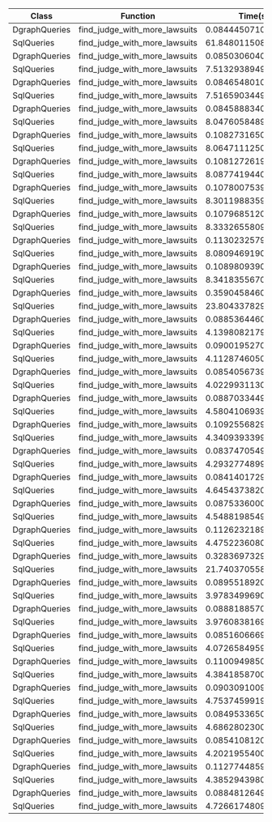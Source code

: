 | Class | Function | Time(s) |
|-|-|-|
| DgraphQueries | find_judge_with_more_lawsuits | 0.08444507100102783 |
| SqlQueries | find_judge_with_more_lawsuits | 61.84801150800013 |
| DgraphQueries | find_judge_with_more_lawsuits | 0.08503060400107643 |
| SqlQueries | find_judge_with_more_lawsuits | 7.513293894999151 |
| DgraphQueries | find_judge_with_more_lawsuits | 0.08465480100130662 |
| SqlQueries | find_judge_with_more_lawsuits | 7.516590344999713 |
| DgraphQueries | find_judge_with_more_lawsuits | 0.0845888340008969 |
| SqlQueries | find_judge_with_more_lawsuits | 8.0476058489985 |
| DgraphQueries | find_judge_with_more_lawsuits | 0.10827316500035522 |
| SqlQueries | find_judge_with_more_lawsuits | 8.06471112500003 |
| DgraphQueries | find_judge_with_more_lawsuits | 0.10812726199947065 |
| SqlQueries | find_judge_with_more_lawsuits | 8.0877419440003 |
| DgraphQueries | find_judge_with_more_lawsuits | 0.10780075399998168 |
| SqlQueries | find_judge_with_more_lawsuits | 8.301198835999458 |
| DgraphQueries | find_judge_with_more_lawsuits | 0.10796851200029778 |
| SqlQueries | find_judge_with_more_lawsuits | 8.333265580999068 |
| DgraphQueries | find_judge_with_more_lawsuits | 0.11302325799988466 |
| SqlQueries | find_judge_with_more_lawsuits | 8.08094691900078 |
| DgraphQueries | find_judge_with_more_lawsuits | 0.10898093900141248 |
| SqlQueries | find_judge_with_more_lawsuits | 8.34183556700009 |
| DgraphQueries | find_judge_with_more_lawsuits | 0.3590458460021182 |
| SqlQueries | find_judge_with_more_lawsuits | 23.80433782900218 |
| DgraphQueries | find_judge_with_more_lawsuits | 0.0885364460045821 |
| SqlQueries | find_judge_with_more_lawsuits | 4.139808217994869 |
| DgraphQueries | find_judge_with_more_lawsuits | 0.09001952700054972 |
| SqlQueries | find_judge_with_more_lawsuits | 4.112874605001707 |
| DgraphQueries | find_judge_with_more_lawsuits | 0.0854056739990483 |
| SqlQueries | find_judge_with_more_lawsuits | 4.022993113001576 |
| DgraphQueries | find_judge_with_more_lawsuits | 0.08870334499806631 |
| SqlQueries | find_judge_with_more_lawsuits | 4.580410693997692 |
| DgraphQueries | find_judge_with_more_lawsuits | 0.1092556829971727 |
| SqlQueries | find_judge_with_more_lawsuits | 4.34093933999975 |
| DgraphQueries | find_judge_with_more_lawsuits | 0.08374705499591073 |
| SqlQueries | find_judge_with_more_lawsuits | 4.293277489996399 |
| DgraphQueries | find_judge_with_more_lawsuits | 0.08414017299946863 |
| SqlQueries | find_judge_with_more_lawsuits | 4.645437382001546 |
| DgraphQueries | find_judge_with_more_lawsuits | 0.08753360000264365 |
| SqlQueries | find_judge_with_more_lawsuits | 4.548819854993781 |
| DgraphQueries | find_judge_with_more_lawsuits | 0.11262321899994276 |
| SqlQueries | find_judge_with_more_lawsuits | 4.475223608002125 |
| DgraphQueries | find_judge_with_more_lawsuits | 0.32836973299708916 |
| SqlQueries | find_judge_with_more_lawsuits | 21.7403705589968 |
| DgraphQueries | find_judge_with_more_lawsuits | 0.08955189200059976 |
| SqlQueries | find_judge_with_more_lawsuits | 3.9783499690020108 |
| DgraphQueries | find_judge_with_more_lawsuits | 0.08881885700247949 |
| SqlQueries | find_judge_with_more_lawsuits | 3.9760838169968338 |
| DgraphQueries | find_judge_with_more_lawsuits | 0.08516066699667135 |
| SqlQueries | find_judge_with_more_lawsuits | 4.072658495999349 |
| DgraphQueries | find_judge_with_more_lawsuits | 0.11009498500061454 |
| SqlQueries | find_judge_with_more_lawsuits | 4.384185870003421 |
| DgraphQueries | find_judge_with_more_lawsuits | 0.09030910099681932 |
| SqlQueries | find_judge_with_more_lawsuits | 4.753745991998585 |
| DgraphQueries | find_judge_with_more_lawsuits | 0.08495336500345729 |
| SqlQueries | find_judge_with_more_lawsuits | 4.686280230002012 |
| DgraphQueries | find_judge_with_more_lawsuits | 0.08541081200382905 |
| SqlQueries | find_judge_with_more_lawsuits | 4.20219554000505 |
| DgraphQueries | find_judge_with_more_lawsuits | 0.11277448599867057 |
| SqlQueries | find_judge_with_more_lawsuits | 4.385294398001861 |
| DgraphQueries | find_judge_with_more_lawsuits | 0.08848126499651698 |
| SqlQueries | find_judge_with_more_lawsuits | 4.726617480999266 |
